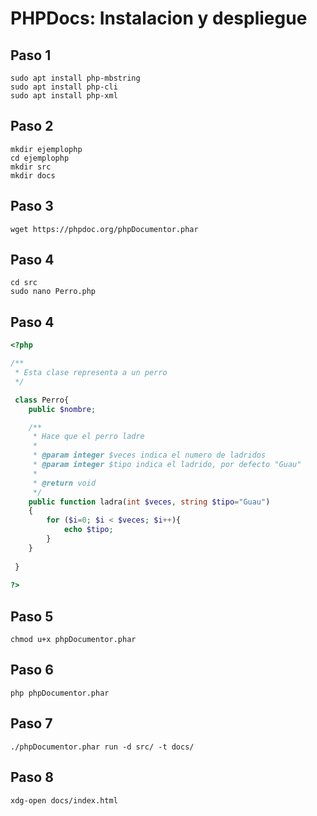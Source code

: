 # PHPDocs: Instalacion y despliegue

## Paso 1

```
sudo apt install php-mbstring
sudo apt install php-cli
sudo apt install php-xml
```


## Paso 2

```
mkdir ejemplophp
cd ejemplophp
mkdir src
mkdir docs
```



## Paso 3

```
wget https://phpdoc.org/phpDocumentor.phar
```

## Paso 4

```
cd src
sudo nano Perro.php
```

## Paso 4

```php
<?php

/**
 * Esta clase representa a un perro
 */

 class Perro{
    public $nombre;

    /**
     * Hace que el perro ladre
     * 
     * @param integer $veces indica el numero de ladridos 
     * @param integer $tipo indica el ladrido, por defecto "Guau"
     * 
     * @return void
     */
    public function ladra(int $veces, string $tipo="Guau")
    {
        for ($i=0; $i < $veces; $i++){
            echo $tipo;
        }
    }
    
 }
 
?>
```

## Paso 5

```
chmod u+x phpDocumentor.phar
```

## Paso 6

```
php phpDocumentor.phar
```

## Paso 7

```
./phpDocumentor.phar run -d src/ -t docs/
```

## Paso 8

```
xdg-open docs/index.html
```
